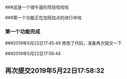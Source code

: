 ###这是一个很牛逼的项目哈哈哈

###第一个功能正在加班加点的进行中哇

### 第一个功能完成

###2019年5月22日17:45:49 修改了代码，准备再次提交一下

###2019年5月22日17:56:44

## 再次提交2019年5月22日17:58:32

